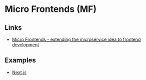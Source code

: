# Micro Frontends (MF)

<!--
https://medium.com/@henrique.weiand/building-a-system-like-lego-with-react-and-micro-frontends-e23a6e90eb46

https://martinfowler.com/articles/micro-frontends.html

https://qiankun.umijs.org/guide#what-are-micro-frontends

https://app.pluralsight.com/course-player?courseId=4e0fd677-3dd6-4a26-b8f1-eb3b14757f7c
https://docs.microsoft.com/en-us/dotnet/architecture/microservices/architect-microservice-container-applications/microservice-based-composite-ui-shape-layout
https://www.udemy.com/course/microfrontend-course/

---

https://github.com/farhoudshapouran/micro-frontends
https://github.com/atilafassina/multiapp-domain
https://github.com/Muzikanto/micro-frontend-starter
https://github.com/HidemitsuHashimoto/micro-frontend-nextjs
https://github.com/lucasbaquinoo/microfrontends
-->

## Links

- [Micro Frontends - extending the microservice idea to frontend development](https://micro-frontends.org/)

## Examples

- [Next.js](https://github.com/ekaone/microfrontends)
